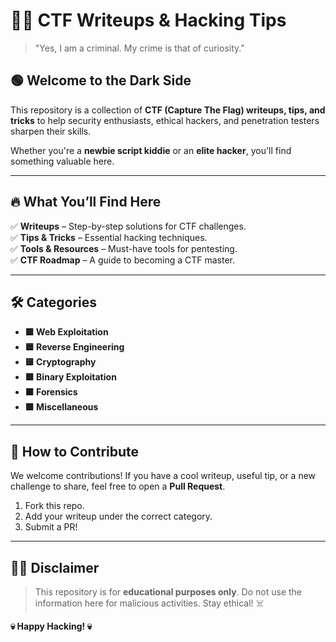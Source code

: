 # 🏴‍☠️ CTF Writeups & Hacking Tips

> "Yes, I am a criminal. My crime is that of curiosity."

## 🟢 Welcome to the Dark Side

This repository is a collection of **CTF (Capture The Flag) writeups, tips, and tricks** to help security enthusiasts, ethical hackers, and penetration testers sharpen their skills.

Whether you're a **newbie script kiddie** or an **elite hacker**, you'll find something valuable here. 

---

## 🔥 What You’ll Find Here

✅ **Writeups** – Step-by-step solutions for CTF challenges.  
✅ **Tips & Tricks** – Essential hacking techniques.  
✅ **Tools & Resources** – Must-have tools for pentesting.  
✅ **CTF Roadmap** – A guide to becoming a CTF master.  

---

## 🛠️ Categories

- **🟩 Web Exploitation**  
- **🟦 Reverse Engineering**  
- **🟨 Cryptography**  
- **🟥 Binary Exploitation**  
- **🟧 Forensics**  
- **🟪 Miscellaneous**  

---

## 🚀 How to Contribute

We welcome contributions! If you have a cool writeup, useful tip, or a new challenge to share, feel free to open a **Pull Request**.

1. Fork this repo.  
2. Add your writeup under the correct category.  
3. Submit a PR!  

---

## 🕵️‍♂️ Disclaimer

> This repository is for **educational purposes only**. Do not use the information here for malicious activities. Stay ethical! ☠️

**💀 Happy Hacking! 💀**
